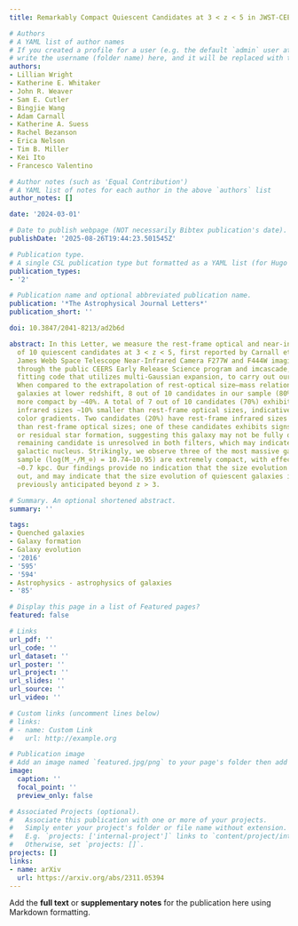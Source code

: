 ```yaml
---
title: Remarkably Compact Quiescent Candidates at 3 < z < 5 in JWST-CEERS

# Authors
# A YAML list of author names
# If you created a profile for a user (e.g. the default `admin` user at `content/authors/admin/`), 
# write the username (folder name) here, and it will be replaced with their full name and linked to their profile.
authors:
- Lillian Wright
- Katherine E. Whitaker
- John R. Weaver
- Sam E. Cutler
- Bingjie Wang
- Adam Carnall
- Katherine A. Suess
- Rachel Bezanson
- Erica Nelson
- Tim B. Miller
- Kei Ito
- Francesco Valentino

# Author notes (such as 'Equal Contribution')
# A YAML list of notes for each author in the above `authors` list
author_notes: []

date: '2024-03-01'

# Date to publish webpage (NOT necessarily Bibtex publication's date).
publishDate: '2025-08-26T19:44:23.501545Z'

# Publication type.
# A single CSL publication type but formatted as a YAML list (for Hugo requirements).
publication_types:
- '2'

# Publication name and optional abbreviated publication name.
publication: '*The Astrophysical Journal Letters*'
publication_short: ''

doi: 10.3847/2041-8213/ad2b6d

abstract: In this Letter, we measure the rest-frame optical and near-infrared sizes
  of 10 quiescent candidates at 3 < z < 5, first reported by Carnall et al. We use
  James Webb Space Telescope Near-Infrared Camera F277W and F444W imaging obtained
  through the public CEERS Early Release Science program and imcascade, an astronomical
  fitting code that utilizes multi-Gaussian expansion, to carry out our size measurements.
  When compared to the extrapolation of rest-optical size–mass relations for quiescent
  galaxies at lower redshift, 8 out of 10 candidates in our sample (80%) are on average
  more compact by ∼40%. A total of 7 out of 10 candidates (70%) exhibit rest-frame
  infrared sizes ∼10% smaller than rest-frame optical sizes, indicative of negative
  color gradients. Two candidates (20%) have rest-frame infrared sizes ∼1.4× larger
  than rest-frame optical sizes; one of these candidates exhibits signs of ongoing
  or residual star formation, suggesting this galaxy may not be fully quenched. The
  remaining candidate is unresolved in both filters, which may indicate an active
  galactic nucleus. Strikingly, we observe three of the most massive galaxies in the
  sample (log(M_⋆/M_⊙) = 10.74–10.95) are extremely compact, with effective radii
  ∼0.7 kpc. Our findings provide no indication that the size evolution relation flattens
  out, and may indicate that the size evolution of quiescent galaxies is steeper than
  previously anticipated beyond z > 3.

# Summary. An optional shortened abstract.
summary: ''

tags:
- Quenched galaxies
- Galaxy formation
- Galaxy evolution
- '2016'
- '595'
- '594'
- Astrophysics - astrophysics of galaxies
- '85'

# Display this page in a list of Featured pages?
featured: false

# Links
url_pdf: ''
url_code: ''
url_dataset: ''
url_poster: ''
url_project: ''
url_slides: ''
url_source: ''
url_video: ''

# Custom links (uncomment lines below)
# links:
# - name: Custom Link
#   url: http://example.org

# Publication image
# Add an image named `featured.jpg/png` to your page's folder then add a caption below.
image:
  caption: ''
  focal_point: ''
  preview_only: false

# Associated Projects (optional).
#   Associate this publication with one or more of your projects.
#   Simply enter your project's folder or file name without extension.
#   E.g. `projects: ['internal-project']` links to `content/project/internal-project/index.md`.
#   Otherwise, set `projects: []`.
projects: []
links:
- name: arXiv
  url: https://arxiv.org/abs/2311.05394
---
```


Add the **full text** or **supplementary notes** for the publication here using Markdown formatting.
